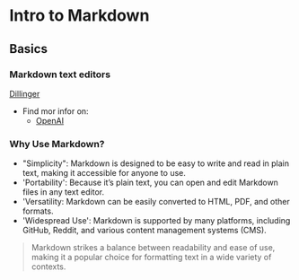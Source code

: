 # Intro to Markdown
## Basics
### Markdown text editors

[Dillinger](https://dillinger.io/)

- Find mor infor on:
  - [OpenAI](https://www.openai.com)

### Why Use Markdown?

- "Simplicity": Markdown is designed to be easy to write and read in plain text, making it accessible for anyone to use.
- 'Portability': Because it’s plain text, you can open and edit Markdown files in any text editor.
- 'Versatility: Markdown can be easily converted to HTML, PDF, and other formats.
- 'Widespread Use': Markdown is supported by many platforms, including GitHub, Reddit, and various content management systems (CMS).

> Markdown strikes a balance between readability and ease of use, making it a popular choice for formatting text in a wide variety of contexts.






